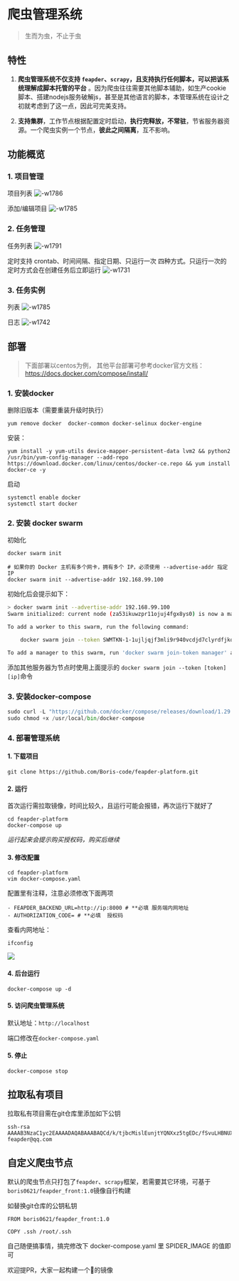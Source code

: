 # 爬虫管理系统

> 生而为虫，不止于虫

## 特性

1. **爬虫管理系统不仅支持 `feapder`、`scrapy`，且支持执行任何脚本，可以把该系统理解成脚本托管的平台** 。因为爬虫往往需要其他脚本辅助，如生产cookie脚本、搭建nodejs服务破解js，甚至是其他语言的脚本，本管理系统在设计之初就考虑到了这一点，因此可完美支持。

2. **支持集群**，工作节点根据配置定时启动，**执行完释放，不常驻**，节省服务器资源。一个爬虫实例一个节点，**彼此之间隔离**，互不影响。

## 功能概览

### 1. 项目管理

项目列表
![-w1786](http://markdown-media.oss-cn-beijing.aliyuncs.com/2021/07/06/16254967791920.jpg)

添加/编辑项目
![-w1785](http://markdown-media.oss-cn-beijing.aliyuncs.com/2021/07/06/16254968151490.jpg)

### 2. 任务管理

任务列表
![-w1791](http://markdown-media.oss-cn-beijing.aliyuncs.com/2021/07/06/16254968630425.jpg)

定时支持 crontab、时间间隔、指定日期、只运行一次 四种方式。只运行一次的定时方式会在创建任务后立即运行
![-w1731](http://markdown-media.oss-cn-beijing.aliyuncs.com/2021/07/06/16254968513292.jpg)

### 3. 任务实例

列表
![-w1785](http://markdown-media.oss-cn-beijing.aliyuncs.com/2021/07/06/16254981090479.jpg)

日志
![-w1742](http://markdown-media.oss-cn-beijing.aliyuncs.com/2021/07/06/16254983085371.jpg)

## 部署

> 下面部署以centos为例， 其他平台部署可参考docker官方文档：https://docs.docker.com/compose/install/

### 1. 安装docker

删除旧版本（需要重装升级时执行）

```shell
yum remove docker  docker-common docker-selinux docker-engine
```

安装：
```shell
yum install -y yum-utils device-mapper-persistent-data lvm2 && python2 /usr/bin/yum-config-manager --add-repo https://download.docker.com/linux/centos/docker-ce.repo && yum install docker-ce -y
```

启动
```shell
systemctl enable docker
systemctl start docker
```

### 2. 安装 docker swarm

初始化
    
    docker swarm init
    
    # 如果你的 Docker 主机有多个网卡，拥有多个 IP，必须使用 --advertise-addr 指定 IP
    docker swarm init --advertise-addr 192.168.99.100

初始化后会提示如下：

```bash
> docker swarm init --advertise-addr 192.168.99.100
Swarm initialized: current node (za53ikuwzpr11ojuj4fgx8ys0) is now a manager.

To add a worker to this swarm, run the following command:

    docker swarm join --token SWMTKN-1-1ujljqjf3mli9r940vcdjd7clyrdfjkqyf8g4g6kapfvkjkj9e-41byjvvodfpk7nz4smfdq44w0 192.168.99.100:2377

To add a manager to this swarm, run 'docker swarm join-token manager' and follow the instructions.
```

添加其他服务器为节点时使用上面提示的 `docker swarm join --token [token] [ip]`命令 

### 3. 安装docker-compose

```python
sudo curl -L "https://github.com/docker/compose/releases/download/1.29.2/docker-compose-$(uname -s)-$(uname -m)" -o /usr/local/bin/docker-compose
sudo chmod +x /usr/local/bin/docker-compose
```

### 4. 部署管理系统

#### 1. 下载项目

```shell
git clone https://github.com/Boris-code/feapder-platform.git
```

#### 2. 运行 

首次运行需拉取镜像，时间比较久，且运行可能会报错，再次运行下就好了

```shell
cd feapder-platform
docker-compose up
```

*运行起来会提示购买授权码，购买后继续*

#### 3. 修改配置

```shell
cd feapder-platform
vim docker-compose.yaml
```

配置里有注释，注意必须修改下面两项

```shell
- FEAPDER_BACKEND_URL=http://ip:8000 # **必填 服务端内网地址
- AUTHORIZATION_CODE= # **必填  授权码
```

查看内网地址：

```shell
ifconfig
```
![](http://markdown-media.oss-cn-beijing.aliyuncs.com/2021/07/06/16255025919847.jpg)


#### 4. 后台运行
```shell 
docker-compose up -d
```

#### 5. 访问爬虫管理系统

默认地址：`http://localhost`

端口修改在`docker-compose.yaml`

#### 5. 停止

```shell
docker-compose stop
```

## 拉取私有项目

拉取私有项目需在git仓库里添加如下公钥

```
ssh-rsa AAAAB3NzaC1yc2EAAAADAQABAAABAQCd/k/tjbcMislEunjtYQNXxz5tgEDc/fSvuLHBNUX4PtfmMQ07TuUX2XJIIzLRPaqv3nsMn3+QZrV0xQd545FG1Cq83JJB98ATTW7k5Q0eaWXkvThdFeG5+n85KeVV2W4BpdHHNZ5h9RxBUmVZPpAZacdC6OUSBYTyCblPfX9DvjOk+KfwAZVwpJSkv4YduwoR3DNfXrmK5P+wrYW9z/VHUf0hcfWEnsrrHktCKgohZn9Fe8uS3B5wTNd9GgVrLGRk85ag+CChoqg80DjgFt/IhzMCArqwLyMn7rGG4Iu2Ie0TcdMc0TlRxoBhqrfKkN83cfQ3gDf41tZwp67uM9ZN feapder@qq.com
```

## 自定义爬虫节点

默认的爬虫节点只打包了`feapder`、`scrapy`框架，若需要其它环境，可基于`boris0621/feapder_front:1.0`镜像自行构建

如替换git仓库的公钥私钥
```
FROM boris0621/feapder_front:1.0

COPY .ssh /root/.ssh

```

自己随便搞事情，搞完修改下 docker-compose.yaml 里 SPIDER_IMAGE 的值即可

欢迎提PR，大家一起构建一个🐂的镜像

